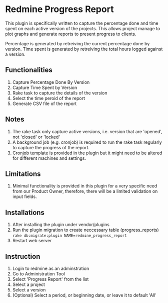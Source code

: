 # Redmine Progress Report 

This plugin is specifically written to capture the percentage done and time spent on each active version of the projects. This allows project manage to plot graphs and generate reports to present progress to clients. 

Percentage is generated by retreiving the current percentage done by version. Time spent is generated by retreiving the total hours logged against a version.

## Functionalities

1. Capture Percentage Done By Version 
2. Capture Time Spent by Version
3. Rake task to capture the details of the version
4. Select the time peroid of the report
5. Generate CSV file of the report 

## Notes

1. The rake task only capture active versions, i.e. version that are 'opened', not 'closed' or 'locked'
2. A background job (e.g. cronjob) is required to run the rake task regularly to capture the progress of the report.
3. Cronjob template is provided in the plugin but it might need to be altered for different machines and settings. 

## Limitations

1. Minimal functionality is provided in this plugin for a very specific need from our Product Owner, therefore, there will be a limited validation on input fields.

## Installations

1. After installing the plugin under vendor/plugins
2. Run the plugin migration to create neccessary table (progress_reports)
`rake db:migrate:plugin NAME=redmine_progress_report`
3. Restart web server

## Instruction

1. Login to redmine as an adminstration
2. Go to Administration Tool
3. Select 'Progress Report' from the list
4. Select a project
5. Select a version
6. (Optional) Select a period, or beginning date, or leave it to default 'All'

